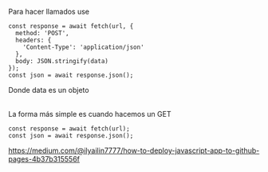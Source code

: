 Para hacer llamados use

```
const response = await fetch(url, {
  method: 'POST', 
  headers: {
    'Content-Type': 'application/json'
  },
  body: JSON.stringify(data)
});
const json = await response.json();
```
Donde data es un objeto</br></br>


La forma más simple es cuando hacemos un GET

```
const response = await fetch(url);
const json = await response.json();
```


https://medium.com/@ilyailin7777/how-to-deploy-javascript-app-to-github-pages-4b37b315556f
